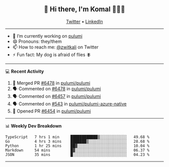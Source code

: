 <h2 align="center"> 👋 Hi there, I'm Komal 🧑🏾‍💻 </h2>
<p align="center">
    <a href="https://twitter.com/zwitkali">Twitter</a> •
    <a href="https://www.linkedin.com/in/komal-ali/">LinkedIn</a>
</p>

--------

- 🔭 I’m currently working on [pulumi](https://github.com/pulumi/pulumi)
- 😄 Pronouns: they/them
- 📫 How to reach me: [@zwitkali](https://twitter.com/zwitkali) on Twitter
- ⚡ Fun fact: My dog is afraid of flies 🪰

--------
💻 **Recent Activity**

<!--START_SECTION:activity-->
1. 🎉 Merged PR [#6478](https://github.com/pulumi/pulumi/pull/6478) in [pulumi/pulumi](https://github.com/pulumi/pulumi)
2. 🗣 Commented on [#6478](https://github.com/pulumi/pulumi/issues/6478) in [pulumi/pulumi](https://github.com/pulumi/pulumi)
3. 🗣 Commented on [#6457](https://github.com/pulumi/pulumi/issues/6457) in [pulumi/pulumi](https://github.com/pulumi/pulumi)
4. 🗣 Commented on [#543](https://github.com/pulumi/pulumi-azure-native/issues/543) in [pulumi/pulumi-azure-native](https://github.com/pulumi/pulumi-azure-native)
5. 💪 Opened PR [#6454](https://github.com/pulumi/pulumi/pull/6454) in [pulumi/pulumi](https://github.com/pulumi/pulumi)
<!--END_SECTION:activity-->

--------

📊 **Weekly Dev Breakdown**
<!--START_SECTION:waka-->
```text
TypeScript   7 hrs 1 min     ████████████▒░░░░░░░░░░░░   49.68 % 
Go           4 hrs 3 mins    ███████▒░░░░░░░░░░░░░░░░░   28.68 % 
Python       1 hr 25 mins    ██▓░░░░░░░░░░░░░░░░░░░░░░   10.04 % 
Markdown     54 mins         █▓░░░░░░░░░░░░░░░░░░░░░░░   06.37 % 
JSON         35 mins         █░░░░░░░░░░░░░░░░░░░░░░░░   04.23 % 
```
<!--END_SECTION:waka-->

--------